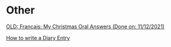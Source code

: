# Other

[OLD: Français: My Christmas Oral Answers (Done on: 11/12/2021)](Other%20b7f93/OLD%20Franc%CC%A7%2066eaf.csv)

[How to write a Diary Entry](Other%20b7f93/How%20to%20wri%20d7e89.md)